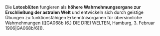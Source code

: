 
Die **Lotosblüten** fungieren als **höhere Wahrnehmungsorgane zur Erschließung der astralen Welt** und entwickeln sich durch geistige Übungen zu funktionsfähigen Erkenntnisorganen für übersinnliche Wahrnehmungen ([[GA068b (6.) DIE DREI WELTEN, Hamburg, 3. Februar 1906|GA068b/6]]).
